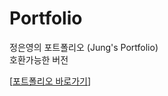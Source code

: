 # Portfolio
정은영의 포트폴리오 (Jung's Portfolio)  
호환가능한 버전

[[포트폴리오 바로가기](https://vetajung.github.io/Portfolio)]
